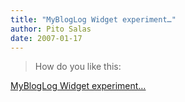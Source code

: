 ```yaml
---
title: "MyBlogLog Widget experiment…"
author: Pito Salas
date: 2007-01-17
---
```



>
> How do you like this:


[MyBlogLog Widget experiment…](None)
